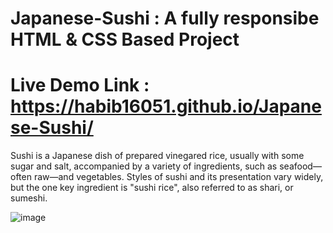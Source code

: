 # Japanese-Sushi : A fully responsibe HTML & CSS Based Project
# Live Demo Link : https://habib16051.github.io/Japanese-Sushi/

Sushi is a Japanese dish of prepared vinegared rice, usually with some sugar and salt, accompanied by a variety of ingredients, such as seafood—often raw—and vegetables. Styles of sushi and its presentation vary widely, but the one key ingredient is "sushi rice", also referred to as shari, or sumeshi.

![image](https://github.com/Habib16051/Japanese-Sushi/assets/39822204/c4ba2bcc-d00c-4b02-b09e-670e8ec333d9)

